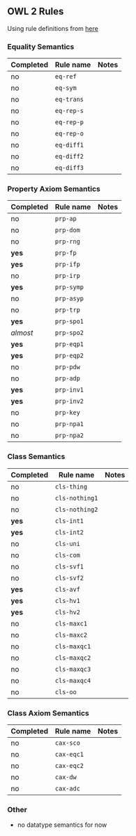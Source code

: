 ## OWL 2 Rules

Using rule definitions from [here](https://www.w3.org/TR/owl2-profiles/#Reasoning_in_OWL_2_RL_and_RDF_Graphs_using_Rules)

### Equality Semantics

|Completed| Rule name | Notes |
|---------|----------|-------|
| no     | `eq-ref` |       |
| no     | `eq-sym` |       |
| no     | `eq-trans` |       |
| no     | `eq-rep-s` |       |
| no     | `eq-rep-p` |       |
| no     | `eq-rep-o` |       |
| no     | `eq-diff1` |       |
| no     | `eq-diff2` |       |
| no     | `eq-diff3` |       |

### Property Axiom Semantics

|Completed| Rule name | Notes |
|---------|----------|-------|
| no        | `prp-ap` |       |
| no        | `prp-dom` |       |
| no        | `prp-rng` |       |
| **yes**   | `prp-fp` |       |
| **yes**   | `prp-ifp` |       |
| no        | `prp-irp` |       |
| **yes**   | `prp-symp` |       |
| no        | `prp-asyp` |       |
| no        | `prp-trp` |       |
| **yes**   | `prp-spo1` |       |
| *almost*  | `prp-spo2` |       |
| **yes**   | `prp-eqp1` |       |
| **yes**   | `prp-eqp2` |       |
| no        | `prp-pdw` |       |
| no        | `prp-adp` |       |
| **yes**   | `prp-inv1` |       |
| **yes**   | `prp-inv2` |       |
| no        | `prp-key` |       |
| no        | `prp-npa1` |       |
| no        | `prp-npa2` |       |

### Class Semantics

|Completed| Rule name | Notes |
|---------|----------|-------|
| no     | `cls-thing` |       |
| no     | `cls-nothing1` |       |
| no     | `cls-nothing2` |       |
| **yes**| `cls-int1` |       |
| **yes**| `cls-int2` |       |
| no     | `cls-uni` |       |
| no     | `cls-com` |       |
| no     | `cls-svf1` |       |
| no     | `cls-svf2` |       |
| **yes**| `cls-avf` |       |
| **yes**| `cls-hv1` |       |
| **yes**| `cls-hv2` |       |
| no     | `cls-maxc1` |       |
| no     | `cls-maxc2` |       |
| no     | `cls-maxqc1` |       |
| no     | `cls-maxqc2` |       |
| no     | `cls-maxqc3` |       |
| no     | `cls-maxqc4` |       |
| no     | `cls-oo` |       |

### Class Axiom Semantics

|Completed| Rule name | Notes |
|---------|----------|-------|
| no     | `cax-sco` |       |
| no     | `cax-eqc1` |       |
| no     | `cax-eqc2` |       |
| no     | `cax-dw` |       |
| no     | `cax-adc` |       |

### Other

- no datatype semantics for now
